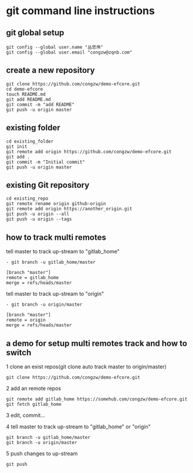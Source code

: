 # git command line instructions

## git global setup

    git config --global user.name "丛忠伟"
    git config --global user.email "congzw@zqnb.com"

## create a new repository

    git clone https://github.com/congzw/demo-efcore.git
    cd demo-efcore
    touch README.md
    git add README.md
    git commit -m "add README"
    git push -u origin master


## existing folder

    cd existing_folder
    git init
    git remote add origin https://github.com/congzw/demo-efcore.git
    git add .
    git commit -m "Initial commit"
    git push -u origin master

## existing Git repository

    cd existing_repo
    git remote rename origin github-origin
    git remote add origin https://another_origin.git
    git push -u origin --all
    git push -u origin --tags

## how to track multi remotes

tell master to track up-stream to "gitlab_home"

 	- git branch -u gitlab_home/master

	[branch "master"]
	remote = gitlab_home
	merge = refs/heads/master

tell master to track up-stream to "origin"

	- git branch -u origin/master
	
	[branch "master"]
	remote = origin
	merge = refs/heads/master
   
## a demo for setup multi remotes track and how to switch

1 clone an exist repos(git clone auto track master to origin/master)

    git clone https://github.com/congzw/demo-efcore.git    

2 add an remote repos

    git remote add gitlab_home https://somehub.com/congzw/demo-efcore.git
	git fetch gitlab_home

3 edit, commit...

4 tell master to track up-stream to "gitlab_home" or  "origin"

	git branch -u gitlab_home/master
	git branch -u origin/master

5 push changes to up-stream
    
    git push